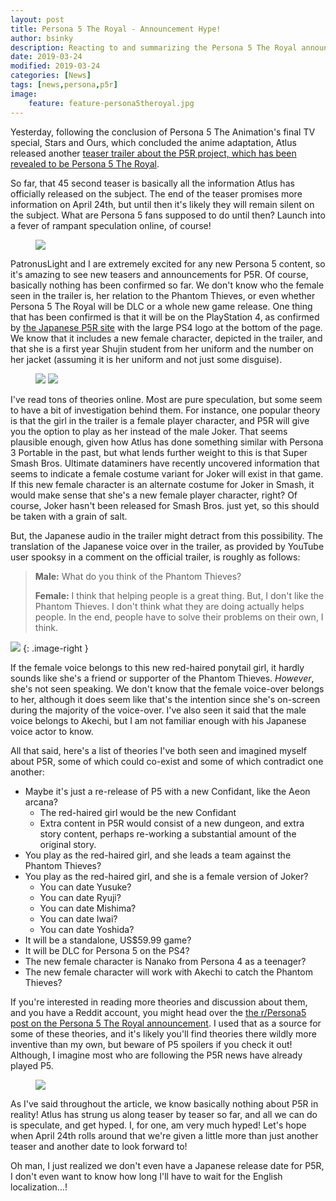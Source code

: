 ```yaml
---
layout: post
title: Persona 5 The Royal - Announcement Hype!
author: bsinky
description: Reacting to and summarizing the Persona 5 The Royal announcement from Atlus.
date: 2019-03-24
modified: 2019-03-24
categories: [News]
tags: [news,persona,p5r]
image:
    feature: feature-persona5theroyal.jpg
---
```


Yesterday, following the conclusion of Persona 5 The Animation's final TV
special, Stars and Ours, which concluded the anime adaptation, Atlus released
another
[teaser trailer about the P5R project, which has been revealed to be Persona 5 The Royal](https://youtu.be/ygyz3Mqjh0k).

So far, that 45 second teaser is basically all the information Atlus has
officially released on the subject. The end of the teaser promises more
information on April 24th, but until then it's likely they will remain silent on
the subject. What are Persona 5 fans supposed to do until then? Launch into a
fever of rampant speculation online, of course!

<!--more-->

<figure class="half center">
    <a href="https://i.imgur.com/tc2Nkup.png"><img src="https://i.imgur.com/tc2Nkup.png"/></a>
</figure>

PatronusLight and I are extremely excited for any new Persona 5 content, so it's
amazing to see new teasers and announcements for P5R. Of course, basically
nothing has been confirmed so far. We don't know who the female seen in the
trailer is, her relation to the Phantom Thieves, or even whether Persona 5 The
Royal will be DLC or a whole new game release. One thing that has been confirmed
is that it will be on the PlayStation 4, as confirmed
by [the Japanese P5R site](https://p5r.jp/) with the large PS4 logo at the
bottom of the page. We know that it includes a new female character, depicted in
the trailer, and that she is a first year Shujin student from her uniform and
the number on her jacket (assuming it is her uniform and not just some
disguise).

<figure class="half">
    <a href="https://i.imgur.com/5km6LB0.jpg"><img src="https://i.imgur.com/5km6LB0m.jpg"/></a>
    <a href="https://i.imgur.com/6zT45ae.png"><img src="https://i.imgur.com/6zT45aem.png"/></a>
</figure>

I've read tons of theories online. Most are pure speculation, but some seem to
have a bit of investigation behind them. For instance, one popular theory is
that the girl in the trailer is a female player character, and P5R will give you
the option to play as her instead of the male Joker. That seems plausible
enough, given how Atlus has done something similar with Persona 3 Portable in
the past, but what lends further weight to this is that Super Smash Bros.
Ultimate dataminers have recently uncovered information that seems to indicate a
female costume variant for Joker will exist in that game. If this new female
character is an alternate costume for Joker in Smash, it would make sense that
she's a new female player character, right? Of course, Joker hasn't been
released for Smash Bros. just yet, so this should be taken with a grain of salt.

But, the Japanese audio in the trailer might detract from this possibility. The
translation of the Japanese voice over in the trailer, as provided by YouTube user spooksy in a comment on the official trailer, is roughly as follows:

> **Male:** What do you think of the Phantom Thieves?
> 
> **Female:** I think that helping people is a great thing. But, I don't like the Phantom Thieves. I don't think what they are doing actually helps people. In the end, people have to solve their problems on their own, I think.

[![](https://i.imgur.com/fDVofzlm.png)](https://i.imgur.com/fDVofzl.png)
{: .image-right }

If the female voice belongs to this new red-haired ponytail girl, it hardly
sounds like she's a friend or supporter of the Phantom Thieves. *However*, she's
not seen speaking. We don't know that the female voice-over belongs to her,
although it does seem like that's the intention since she's on-screen during the
majority of the voice-over. I've also seen it said that the male voice belongs
to Akechi, but I am not familiar enough with his Japanese voice actor to know.

All that said, here's a list of theories I've both seen and imagined myself
about P5R, some of which could co-exist and some of which contradict one another:

 - Maybe it's just a re-release of P5 with a new Confidant, like the Aeon
   arcana?
   - The red-haired girl would be the new Confidant
   - Extra content in P5R would consist of a new dungeon, and extra story
     content, perhaps re-working a substantial amount of the original story.
 - You play as the red-haired girl, and she leads a team against the Phantom
   Thieves?
 - You play as the red-haired girl, and she is a female version of Joker?
   - You can date Yusuke?
   - You can date Ryuji?
   - You can date Mishima?
   - You can date Iwai?
   - You can date Yoshida?
 - It will be a standalone, US$59.99 game?
 - It will be DLC for Persona 5 on the PS4?
 - The new female character is Nanako from Persona 4 as a teenager?
 - The new female character will work with Akechi to catch the Phantom Thieves?

If you're interested in reading more theories and discussion about them, and you
have a Reddit account, you might head over
the
[the r/Persona5 post on the Persona 5 The Royal announcement](https://redd.it/b4iduy).
I used that as a source for some of these theories, and it's likely you'll find
theories there wildly more inventive than my own, but beware of P5 spoilers if
you check it out! Although, I imagine most who are following the P5R news have
already played P5.

<figure class="half center">
    <a href="https://i.imgur.com/IIwZIQ5.png"><img src="https://i.imgur.com/IIwZIQ5.png"/></a>
</figure>

As I've said throughout the article, we know basically nothing about P5R in
reality! Atlus has strung us along teaser by teaser so far, and all we can do is
speculate, and get hyped. I, for one, am very much hyped! Let's hope when April
24th rolls around that we're given a little more than just another teaser and
another date to look forward to!

Oh man, I just realized we don't even have a Japanese release date for P5R, I
don't even want to know how long I'll have to wait for the English
localization...!
